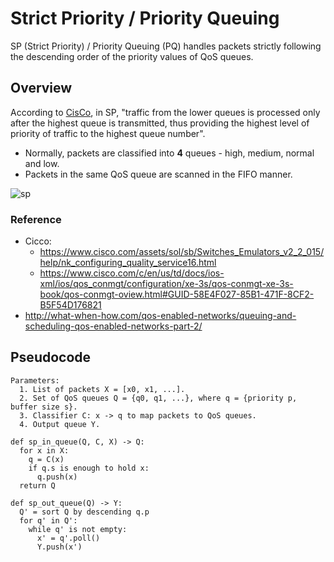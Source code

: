 # Strict Priority / Priority Queuing

SP (Strict Priority) / Priority Queuing (PQ) handles packets strictly following the descending order of the priority values of QoS queues.

## Overview

According to [CisCo](https://www.cisco.com/assets/sol/sb/Switches_Emulators_v2_2_015/help/nk_configuring_quality_service16.html), in SP, "traffic from the lower queues is processed only after the highest queue is transmitted, thus providing the highest level of priority of traffic to the highest queue number". 

- Normally, packets are classified into **4** queues - high, medium, normal and low.
- Packets in the same QoS queue are scanned in the FIFO manner.

![sp](http://what-when-how.com/wp-content/uploads/2012/02/tmpC115_thumb2_thumb.jpg)

### Reference

- Cicco: 
  - https://www.cisco.com/assets/sol/sb/Switches_Emulators_v2_2_015/help/nk_configuring_quality_service16.html
  - https://www.cisco.com/c/en/us/td/docs/ios-xml/ios/qos_conmgt/configuration/xe-3s/qos-conmgt-xe-3s-book/qos-conmgt-oview.html#GUID-58E4F027-85B1-471F-8CF2-B5F54D176821
- http://what-when-how.com/qos-enabled-networks/queuing-and-scheduling-qos-enabled-networks-part-2/

## Pseudocode

```pseudocode
Parameters:
  1. List of packets X = [x0, x1, ...].
  2. Set of QoS queues Q = {q0, q1, ...}, where q = {priority p, buffer size s}.
  3. Classifier C: x -> q to map packets to QoS queues.
  4. Output queue Y.

def sp_in_queue(Q, C, X) -> Q:
  for x in X:
    q = C(x)
    if q.s is enough to hold x:
      q.push(x)
  return Q

def sp_out_queue(Q) -> Y:
  Q' = sort Q by descending q.p
  for q' in Q':
    while q' is not empty:
      x' = q'.poll()
      Y.push(x')
```
